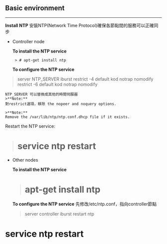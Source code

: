## Basic environment ##
----------
**Install NTP**
安裝NTP(Network Time Protocol)確保各節點間的服務可以正確同步

 - Controller node

    **To install the NTP service**

		> # apt-get install ntp
    **To configure the NTP service**
> server NTP_SERVER iburst
> restrict -4 default kod notrap nomodify
> restrict -6 default kod notrap nomodify

	NTP_SERVER 可以替換成其他的時間伺服器
	>**Note:**
	對restrict選項，移除 the nopeer and noquery options.
	
	>**Note:**
	Remove the /var/lib/ntp/ntp.conf.dhcp file if it exists.
	
	
Restart the NTP service:

># service ntp restart
 - Other nodes

    **To install the NTP service**
    > # apt-get install ntp
    
	**To configure the NTP service**
	先修改/etc/ntp.conf，指向controller節點

	> server controller iburst
restart ntp

# service ntp restart

